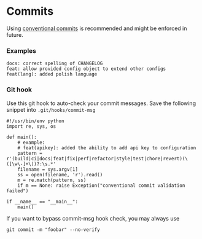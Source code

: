 # Commits

Using [conventional commits](https://www.conventionalcommits.org/en/v1.0.0-beta.2/#specification) is recommended and might be enforced in future.

### Examples 
```
docs: correct spelling of CHANGELOG
feat: allow provided config object to extend other configs
feat(lang): added polish language
```

### Git hook

Use this git hook to auto-check your commit messages. Save the following snippet into `.git/hooks/commit-msg`


```
#!/usr/bin/env python
import re, sys, os

def main():
    # example:
    # feat(apikey): added the ability to add api key to configuration
    pattern = r'(build|ci|docs|feat|fix|perf|refactor|style|test|chore|revert)(\([\w\-]+\))?:\s.*'
    filename = sys.argv[1]
    ss = open(filename, 'r').read()
    m = re.match(pattern, ss)
    if m == None: raise Exception("conventional commit validation failed")

if __name__ == "__main__":
    main()
```

If you want to bypass commit-msg hook check, you may always use

```
git commit -m "foobar" --no-verify
```
